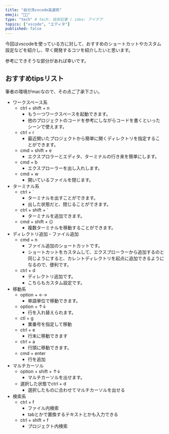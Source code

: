 ```yaml
---
title: "自分流vscode高速術"
emoji: "🧚🏽"
type: "tech" # tech: 技術記事 / idea: アイデア
topics: ["vscode", "エディタ"]
published: false
---
```


今回はvscodeを使っている方に対して、おすすめのショートカットやカスタム設定などを紹介し、早く開発するコツを紹介したいと思います。

参考にできそうな部分があれば幸いです。

## おすすめtipsリスト
筆者の環境がmacなので、その点ご了承下さい。

- ワークスペース系
  - ctrl + shift + n
    - もう一つワークスペースを起動できます。
    - 他のプロジェクトのコードを参考にしながらコードを書くといったシーンで使えます。
  - ctrl + r
    - 最近開いたプロジェクトから簡単に開くディレクトリを指定することができます。
  - cmd + shift + e
    - エクスプロラーとエディタ、ターミナルの行き来を簡単にします。
  - cmd + b
    - エクスプローラーを出し入れします。
  - cmd + w
    - 開いているファイルを閉じます。
- ターミナル系
  - ctrl + `
    - ターミナルを出すことができます。
    - 出した状態だと、閉じることができます。
  - ctrl + shift + `
    - ターミナルを追加できます。
  - cmd + shift + {}
    - 複数ターミナルを移動することができます。
- ディレクトリ追加・ファイル追加
  - cmd + n
    - ファイル追加のショートカットです。
    - ショートカットをカスタムして、エクスプローラーから追加するのと同じようにすると、カレントディレクトリを起点に追加できるようになるので、便利です。
  - ctrl + d
    - ディレクトリ追加です。
    - こちらもカスタム設定です。
- 移動系
  - option + ←→
    - 単語単位で移動できます。
  - option + ↑↓
    - 行を入れ替えられます。
  - ctl + g
    - 業番号を指定して移動
  - ctrl + e
    - 行末に移動できます
  - ctrl + a
    - 行頭に移動できます。
  - cmd + enter
    - 行を追加
- マルチカーソル
  - option + shift + ↑↓
    - マルチカーソルを出せます。
  - 選択した状態でctrl + d 
    - 選択したものに合わせてマルチカーソルを出せる
- 検索系
  - ctrl + f
    - ファイル内検索
    - tabとかで置換するテキストとかも入力できる
  - ctrl + shift + f
    - プロジェクト内検索
